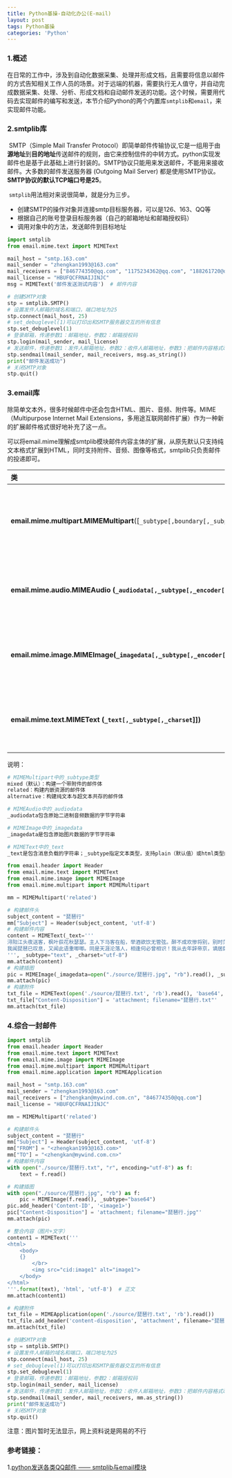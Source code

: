 ```yaml
---
title: Python基操-自动化办公(E-mail)
layout: post
tags: Python基操
categories: 'Python'
---
```


### 1.概述

​		在日常的工作中，涉及到自动化数据采集、处理并形成文档，且需要将信息以邮件的方式告知相关工作人员的场景。对于远端的机器，需要执行无人值守，并自动完成数据采集、处理、分析、形成文档和自动邮件发送的功能。这个时候，需要用代码去实现邮件的编写和发送，本节介绍Python的两个内置库`smtplib`和`email`，来实现邮件功能。

### 2.smtplib库

​		SMTP（Simple Mail Transfer Protocol）即简单邮件传输协议,它是一组用于由**源地址**到**目的地址**传送邮件的规则，由它来控制信件的中转方式。python实现发邮件也是基于此基础上进行封装的。SMTP协议只能用来发送邮件，不能用来接收邮件。大多数的邮件发送服务器 (Outgoing Mail Server) 都是使用SMTP协议。**SMTP协议的默认TCP端口号是25**。

​		`smtplib`用法相对来说很简单，就是分为三步。

- 创建SMTP的操作对象并连接smtp目标服务器，可以是126、163、QQ等
- 根据自己的账号登录目标服务器（自己的邮箱地址和邮箱授权码）
- 调用对象中的方法，发送邮件到目标地址

```python
import smtplib
from email.mime.text import MIMEText

mail_host = "smtp.163.com"
mail_sender = "zhengkan1993@163.com"
mail_receivers = ["846774350@qq.com", "1175234362@qq.com", "188261720@qq.com"]
mail_license = "HBUFQCFRNAIJINJC"
msg = MIMEText('邮件发送测试内容')  # 邮件内容

# 创建SMTP对象
stp = smtplib.SMTP()
# 设置发件人邮箱的域名和端口，端口地址为25
stp.connect(mail_host, 25)
# set_debuglevel(1)可以打印出和SMTP服务器交互的所有信息
stp.set_debuglevel(1)
# 登录邮箱，传递参数1：邮箱地址，参数2：邮箱授权码
stp.login(mail_sender, mail_license)
# 发送邮件，传递参数1：发件人邮箱地址，参数2：收件人邮箱地址，参数3：把邮件内容格式改为str
stp.sendmail(mail_sender, mail_receivers, msg.as_string())
print("邮件发送成功")
# 关闭SMTP对象
stp.quit()
```

### 3.email库

​		除简单文本外，很多时候邮件中还会包含HTML、图片、音频、附件等。MIME（Multipurpose Internet Mail Extensions，多用途互联网邮件扩展）作为一种新的扩展邮件格式很好地补充了这一点。

​		可以将email.mime理解成smtplib模块邮件内容主体的扩展，从原先默认只支持纯文本格式扩展到HTML，同时支持附件、音频、图像等格式，smtplib只负责邮件的投递即可。

| 类                                                           |               说明               |
| :----------------------------------------------------------- | :------------------------------: |
| **email.mime.multipart.MIMEMultipart**([`_subtype[,boundary[,_subparts[,_params`]]]]) | **包含多个部分邮件体的MIME对象** |
| **email.mime.audio.MIMEAudio (`_audiodata[,_subtype[,_encoder[,_params`]]])** |   **创建包含音频数据的邮件体**   |
| **email.mime.image.MIMEImage(`_imagedata[,_subtype[,_encoder[,_params`]]])** |   **创建包含图片数据的邮件体**   |
| **email.mime.text.MIMEText (`_text[,_subtype[,_charset`]])** |   **创建包含文本数据的邮件体**   |

说明：

```sh
# MIMEMultipart中的_subtype类型
mixed（默认）：构建一个带附件的邮件体
related：构建内嵌资源的邮件体
alternative：构建纯文本与超文本共存的邮件体

# MIMEAudio中的_audiodata
_audiodata包含原始二进制音频数据的字节字符串

# MIMEImage中的_imagedata
_imagedata是包含原始图片数据的字节字符串

# MIMEText中的_text
_text是包含消息负载的字符串；_subtype指定文本类型，支持plain（默认值）或html类型的字符串
```

```python
from email.header import Header
from email.mime.text import MIMEText
from email.mime.image import MIMEImage
from email.mime.multipart import MIMEMultipart

mm = MIMEMultipart('related')

# 构建邮件头
subject_content = "琵琶行"
mm["Subject"] = Header(subject_content, 'utf-8')
# 构建邮件内容
content = MIMEText(_text='''
浔阳江头夜送客，枫叶荻花秋瑟瑟。主人下马客在船，举酒欲饮无管弦。醉不成欢惨将别，别时茫茫江浸月。忽闻水上琵琶声，主人忘归客不发。寻声暗问弹者谁，琵琶声停欲语迟。移船相近邀相见，添酒回灯重开宴。千呼万唤始出来，犹抱琵琶半遮面。转轴拨弦三两声，未成曲调先有情。弦弦掩抑声声思，似诉平生不得志。低眉信手续续弹，说尽心中无限事。轻拢慢捻抹复挑，初为《霓裳》后《六幺》。大弦嘈嘈如急雨，小弦切切如私语。嘈嘈切切错杂弹，大珠小珠落玉盘。间关莺语花底滑，幽咽泉流冰下难。冰泉冷涩弦凝绝，凝绝不通声暂歇。别有幽愁暗恨生，此时无声胜有声。银瓶乍破水浆迸，铁骑突出刀枪鸣。曲终收拨当心画，四弦一声如裂帛。东船西舫悄无言，唯见江心秋月白。沉吟放拨插弦中，整顿衣裳起敛容。自言本是京城女，家在虾蟆陵下住。十三学得琵琶成，名属教坊第一部。曲罢曾教善才服，妆成每被秋娘妒。五陵年少争缠头，一曲红绡不知数。钿头银篦击节碎，血色罗裙翻酒污。今年欢笑复明年，秋月春风等闲度。弟走从军阿姨死，暮去朝来颜色故。门前冷落鞍马稀，老大嫁作商人妇。商人重利轻别离，前月浮梁买茶去。去来江口守空船，绕船月明江水寒。夜深忽梦少年事，梦啼妆泪红阑干。
我闻琵琶已叹息，又闻此语重唧唧。同是天涯沦落人，相逢何必曾相识！我从去年辞帝京，谪居卧病浔阳城。浔阳地僻无音乐，终岁不闻丝竹声。住近湓江地低湿，黄芦苦竹绕宅生。其间旦暮闻何物？杜鹃啼血猿哀鸣。春江花朝秋月夜，往往取酒还独倾。岂无山歌与村笛？呕哑嘲哳难为听。今夜闻君琵琶语，如听仙乐耳暂明。莫辞更坐弹一曲，为君翻作《琵琶行》。感我此言良久立，却坐促弦弦转急。凄凄不似向前声，满座重闻皆掩泣。座中泣下谁最多？江州司马青衫湿。
''', _subtype="text", _charset="utf-8")
mm.attach(content)
# 构建插图
pic = MIMEImage(_imagedata=open("./source/琵琶行.jpg", "rb").read(), _subtype="base64")
mm.attach(pic)
# 构建附件
txt_file = MIMEText(open('./source/琵琶行.txt', 'rb').read(), 'base64', 'utf-8')
txt_file["Content-Disposition"] = 'attachment; filename="琵琶行.txt"'
mm.attach(txt_file)
```

### 4.综合一封邮件

```python
import smtplib
from email.header import Header
from email.mime.text import MIMEText
from email.mime.image import MIMEImage
from email.mime.multipart import MIMEMultipart
from email.mime.application import MIMEApplication

mail_host = "smtp.163.com"
mail_sender = "zhengkan1993@163.com"
mail_receivers = ["zhengkan@mywind.com.cn", "846774350@qq.com"]
mail_license = "HBUFQCFRNAIJINJC"

mm = MIMEMultipart('related')

# 构建邮件头
subject_content = "琵琶行"
mm["Subject"] = Header(subject_content, 'utf-8')
mm["FROM"] = "<zhengkan1993@163.com>"
mm["TO"] = "<zhengkan@mywind.com.cn>"
# 构建邮件内容
with open("./source/琵琶行.txt", "r", encoding="utf-8") as f:
    text = f.read()

# 构建插图
with open("./source/琵琶行.jpg", "rb") as f:
    pic = MIMEImage(f.read(), _subtype="base64")
pic.add_header('Content-ID', '<image1>')
pic["Content-Disposition"] = 'attachment; filename="琵琶行.jpg"'
mm.attach(pic)

# 整合内容（图片+文字）
content1 = MIMEText('''
<html>
    <body>
    {}
        </br>
        <img src="cid:image1" alt="image1">
    </body>
</html>
'''.format(text), 'html', 'utf-8')  # 正文
mm.attach(content1)

# 构建附件
txt_file = MIMEApplication(open('./source/琵琶行.txt', 'rb').read())
txt_file.add_header('content-disposition', 'attachment', filename="琵琶行.txt")
mm.attach(txt_file)

# 创建SMTP对象
stp = smtplib.SMTP()
# 设置发件人邮箱的域名和端口，端口地址为25
stp.connect(mail_host, 25)
# set_debuglevel(1)可以打印出和SMTP服务器交互的所有信息
stp.set_debuglevel(1)
# 登录邮箱，传递参数1：邮箱地址，参数2：邮箱授权码
stp.login(mail_sender, mail_license)
# 发送邮件，传递参数1：发件人邮箱地址，参数2：收件人邮箱地址，参数3：把邮件内容格式改为str
stp.sendmail(mail_sender, mail_receivers, mm.as_string())
print("邮件发送成功")
# 关闭SMTP对象
stp.quit()
```

注意：图片暂时无法显示，网上资料说是网易的不行

### 参考链接：

1.[python发送各类QQ邮件 —— smtplib与email模块](https://blog.csdn.net/Hehuyi_In/article/details/103325304)













